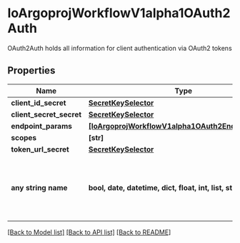 # IoArgoprojWorkflowV1alpha1OAuth2Auth

OAuth2Auth holds all information for client authentication via OAuth2 tokens

## Properties
Name | Type | Description | Notes
------------ | ------------- | ------------- | -------------
**client_id_secret** | [**SecretKeySelector**](SecretKeySelector.md) |  | [optional] 
**client_secret_secret** | [**SecretKeySelector**](SecretKeySelector.md) |  | [optional] 
**endpoint_params** | [**[IoArgoprojWorkflowV1alpha1OAuth2EndpointParam]**](IoArgoprojWorkflowV1alpha1OAuth2EndpointParam.md) |  | [optional] 
**scopes** | **[str]** |  | [optional] 
**token_url_secret** | [**SecretKeySelector**](SecretKeySelector.md) |  | [optional] 
**any string name** | **bool, date, datetime, dict, float, int, list, str, none_type** | any string name can be used but the value must be the correct type | [optional]

[[Back to Model list]](../README.md#documentation-for-models) [[Back to API list]](../README.md#documentation-for-api-endpoints) [[Back to README]](../README.md)


